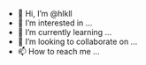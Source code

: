 - 👋 Hi, I’m @hlkll
- 👀 I’m interested in ...
- 🌱 I’m currently learning ...
- 💞️ I’m looking to collaborate on ...
- 📫 How to reach me ...

<!---
hlkll/hlkll is a ✨ special ✨ repository because its `README.md` (this file) appears on your GitHub profile.
You can click the Preview link to take a look at your changes.
--->
